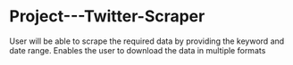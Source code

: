 # Project---Twitter-Scraper

User will be able to scrape the required data by providing the keyword and date range. Enables the user to download the data in multiple formats
